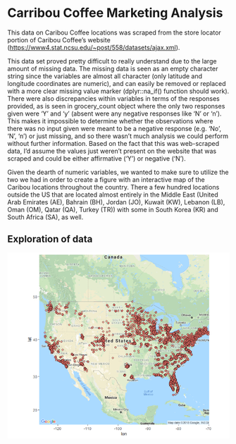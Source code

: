 # Carribou Coffee Marketing Analysis

This data on Caribou Coffee locations was scraped from the store locator portion of Caribou Coffee’s website (https://www4.stat.ncsu.edu/~post/558/datasets/ajax.xml).

This data set proved pretty difficult to really understand due to the large amount of missing data. The missing data is seen as an empty character string since the variables are almost all character (only latitude and longitude coordinates are numeric), and can easily be removed or replaced with a more clear missing value marker (dplyr::na_if() function should work). There were also discrepancies within variables in terms of the responses provided, as is seen in grocery_count object where the only two responses given were ‘Y’ and ‘y’ (absent were any negative responses like ‘N’ or ‘n’). This makes it impossible to determine whether the observations where there was no input given were meant to be a negative response (e.g. ‘No’, ‘N’, ‘n’) or just missing, and so there wasn’t much analysis we could perform without further information. Based on the fact that this was web-scraped data, I’d assume the values just weren’t present on the website that was scraped and could be either affirmative (‘Y’) or negative (‘N’).

Given the dearth of numeric variables, we wanted to make sure to utilize the two we had in order to create a figure with an interactive map of the Caribou locations throughout the country. There a few hundred locations outside the US that are located almost entirely in the Middle East (United Arab Emirates (AE), Bahrain (BH), Jordan (JO), Kuwait (KW), Lebanon (LB), Oman (OM), Qatar (QA), Turkey (TR)) with some in South Korea (KR) and South Africa (SA), as well.

## Exploration of data

![Image of ggmap](https://github.com/donkeyrob/Statistics-with-R/blob/master/Carribo%20Coffee%20Shops/Rplot.png)
